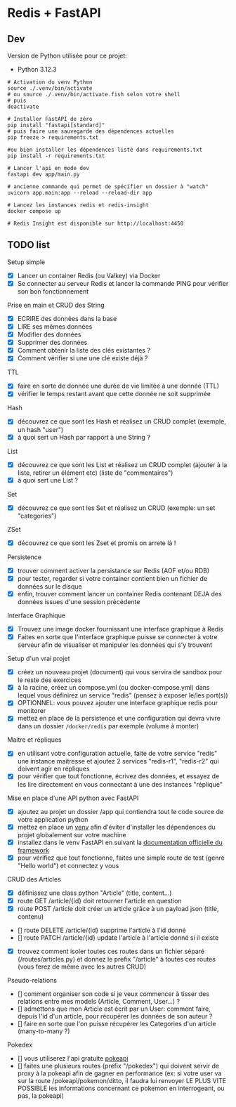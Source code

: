 # Redis + FastAPI

## Dev
Version de Python utilisée pour ce projet:
- Python 3.12.3

```shell
# Activation du venv Python
source ./.venv/bin/activate
# ou source ./.venv/bin/activate.fish selon votre shell
# puis
deactivate

# Installer FastAPI de zéro
pip install "fastapi[standard]"
# puis faire une sauvegarde des dépendences actuelles
pip freeze > requirements.txt

#ou bien installer les dépendences listé dans requirements.txt
pip install -r requirements.txt 

# Lancer l'api en mode dev
fastapi dev app/main.py

# ancienne commande qui permet de spécifier un dossier à "watch"
uvicorn app.main:app --reload --reload-dir app

# Lancez les instances redis et redis-insight
docker compose up

# Redis Insight est disponible sur http://localhost:4450
```

## TODO list

Setup simple
- [x] Lancer un container Redis (ou Valkey) via Docker
- [x] Se connecter au serveur Redis et lancer la commande PING pour vérifier son bon fonctionnement

Prise en main et CRUD des String
- [x] ECRIRE des données dans la base
- [x] LIRE ses mêmes données
- [x] Modifier des données
- [x] Supprimer des données
- [x] Comment obtenir la liste des clés existantes ?
- [x] Comment vérifier si une une clé existe déjà ?

TTL
- [x] faire en sorte de donnée une durée de vie limitée à une donnée (TTL)
- [x] vérifier le temps restant avant que cette donnée ne soit supprimée  

Hash
- [x] découvrez ce que sont les Hash et réalisez un CRUD complet (exemple, un hash "user")
- [x] à quoi sert un Hash par rapport à une String ?

List
- [x] découvrez ce que sont les List et réalisez un CRUD complet (ajouter à la liste, retirer un élément etc) (liste de "commentaires")
- [x] à quoi sert une List ?

Set
- [x] découvrez ce que sont les Set et réalisez un CRUD (exemple: un set "categories")

ZSet
- [x] découvrez ce que sont les Zset et promis on arrete là !

Persistence
- [x] trouver comment activer la persistance sur Redis (AOF et/ou RDB)
- [x] pour tester, regarder si votre container contient bien un fichier de données sur le disque
- [x] enfin, trouver comment lancer un container Redis contenant DEJA des données issues d'une session précédente

Interface Graphique
- [x] Trouvez une image docker fournissant une interface graphique à Redis
- [x] Faites en sorte que l'interface graphique puisse se connecter à votre serveur afin de visualiser et manipuler les données qui s'y trouvent

Setup d'un vrai projet
- [x] créez un nouveau projet (document) qui vous servira de sandbox pour le reste des exercices
- [x] à la racine, créez un compose.yml (ou docker-compose.yml) dans lequel vous définirez un service "redis" (pensez à exposer le/les port(s))
- [x] OPTIONNEL: vous pouvez ajouter une interface graphique redis pour monitorer
- [x] mettez en place de la persistence et une configuration qui devra vivre dans un dossier `/docker/redis` par exemple (volume à monter)

Maitre et répliques
- [x] en utilisant votre configuration actuelle, faite de votre service "redis" une instance maitresse et ajoutez 2 services "redis-r1", "redis-r2" qui doivent agir en répliques
- [x] pour vérifier que tout fonctionne, écrivez des données, et essayez de les lire directement en vous connectant à une des instances "réplique"

Mise en place d'une API python avec FastAPI
- [x] ajoutez au projet un dossier /app qui contiendra tout le code source de votre application python
- [x] mettez en place un [venv](https://docs.python.org/3/library/venv.html) afin d'éviter d'installer les dépendences du projet globalement sur votre machine
- [x] installez dans le venv FastAPI en suivant la [documentation officielle du framework](https://fastapi.tiangolo.com/)
- [x] pour vérifiez que tout fonctionne, faites une simple route de test (genre "Hello world") et connectez y vous

CRUD des Articles
- [x] définissez une class python "Article" (title, content...)
- [x] route GET /article/{id} doit retourner l'article en question
- [x] route POST /article doit créer un article grâce à un payload json (title, contenu)
- [] route DELETE /article/{id} supprime l'article à l'id donné
- [] route PATCH /article/{id} update l'article à l'article donné si il existe
- [x] trouvez comment isoler toutes ces routes dans un fichier séparé (/routes/articles.py) et donnez le prefix "/article" à toutes ces routes (vous ferez de même avec les autres CRUD)

Pseudo-relations
- [] comment organiser son code si je veux commencer à tisser des relations entre mes models (Article, Comment, User...) ?
- [] admettons que mon Article est écrit par un User: comment faire, depuis l'id d'un article, pour récupérer les données de son auteur ?
- [] faire en sorte que l'on puisse récupérer les Categories d'un article (many-to-many ?)

Pokedex
- [] vous utiliserez l'api gratuite [pokeapi](https://pokeapi.co/)
- [] faites une plusieurs routes (prefix "/pokedex") qui doivent servir de proxy à la pokeapi afin de gagner en performance (ex: si votre user va sur la route /pokeapi/pokemon/ditto, il faudra lui renvoyer LE PLUS VITE POSSIBLE les informations concernant ce pokemon en interrogeant, ou pas, la pokeapi)
